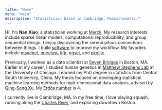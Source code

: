 ```yaml
---
title: "Home"
menu: "main"
description: "Statistician based in Cambridge, Massachusetts."
---
```


Hi! I'm **Nan Xiao**, a statistician working at [Merck](https://www.merck.com/).
My research interests include sparse linear models,
computational reproducibility, and group sequential design.
I enjoy discovering the serendipitous connections between things.
I build [software](https://nanx.me/software/) to improve my workflow.
My favorites include [msaenet](https://nanx.me/msaenet/),
[oneclust](https://nanx.me/oneclust/), [liftr](https://liftr.me/), 
[ggsci](https://nanx.me/ggsci/), and [pkglite](https://merck.github.io/pkglite/).

Previously, I worked as a data scientist at
[Seven Bridges](https://www.sevenbridges.com/) in Boston, MA.
Earlier in my career, I studied human genetics in [Matthew Stephens Lab](https://stephenslab.uchicago.edu/) at the University of Chicago.
I earned my PhD degree in statistics from Central South University, China.
My thesis focused on developing statistical machine learning methods for
high-dimensional data analysis, advised by
[Qing-Song Xu](https://scholar.google.com/citations?user=b98MXiYAAAAJ&hl=en).
My [Erdős number](https://mathscinet.ams.org/mathscinet/collaborationFiltered.html?group_target=189017&group_source=1129576)
is 4.

I currently live in Cambridge, MA.
In my free time, I love playing squash, running along the
[Charles River](https://unsplash.com/photos/Npxns5Xj2YQ),
and exploring downtown Boston.
